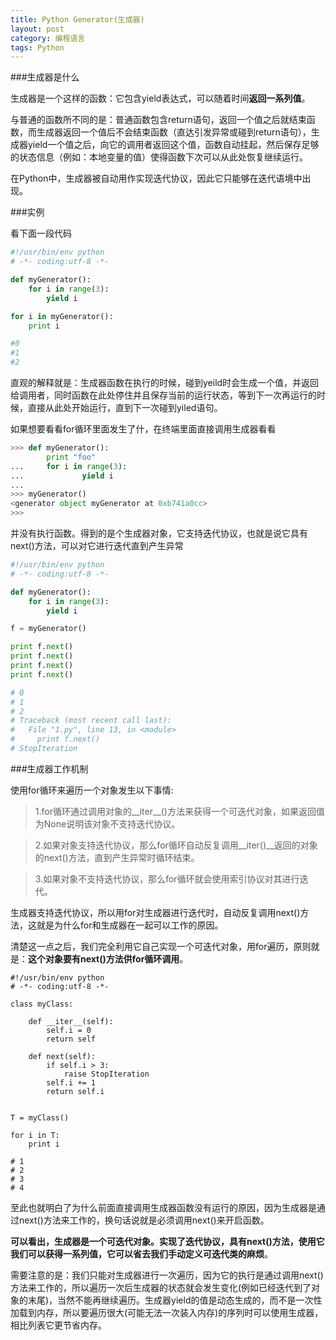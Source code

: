 ```yaml
---
title: Python Generator(生成器) 
layout: post
category: 编程语言
tags: Python
---
```


###生成器是什么



生成器是一个这样的函数：它包含yield表达式，可以随着时间**返回一系列值**。


与普通的函数所不同的是：普通函数包含return语句，返回一个值之后就结束函数，而生成器返回一个值后不会结束函数（直达引发异常或碰到return语句），生成器yield一个值之后，向它的调用者返回这个值，函数自动挂起，然后保存足够的状态信息（例如：本地变量的值）使得函数下次可以从此处恢复继续运行。


在Python中，生成器被自动用作实现迭代协议，因此它只能够在迭代语境中出现。



###实例



看下面一段代码

```python
#!/usr/bin/env python
# -*- coding:utf-8 -*-

def myGenerator():
    for i in range(3):
        yield i

for i in myGenerator():
    print i

#0
#1
#2
```

直观的解释就是：生成器函数在执行的时候，碰到yeild时会生成一个值，并返回给调用者，同时函数在此处停住并且保存当前的运行状态，等到下一次再运行的时候，直接从此处开始运行，直到下一次碰到yiled语句。



如果想要看看for循环里面发生了什，在终端里面直接调用生成器看看

```python
>>> def myGenerator():
        print "foo"
...     for i in range(3):
...             yield i
... 
>>> myGenerator()
<generator object myGenerator at 0xb741a0cc>
>>> 
```

并没有执行函数。得到的是个生成器对象，它支持迭代协议，也就是说它具有next()方法，可以对它进行迭代直到产生异常

```python
#!/usr/bin/env python
# -*- coding:utf-8 -*-

def myGenerator():
    for i in range(3):
        yield i

f = myGenerator()

print f.next()
print f.next()
print f.next()
print f.next()

# 0
# 1
# 2
# Traceback (most recent call last):
#   File "1.py", line 13, in <module>
#     print f.next()
# StopIteration
```


###生成器工作机制


使用for循环来遍历一个对象发生以下事情:

>1.for循环通过调用对象的\_\_iter\_\_()方法来获得一个可迭代对象，如果返回值为None说明该对象不支持迭代协议。

>2.如果对象支持迭代协议，那么for循环自动反复调用\_\_iter()\_\_返回的对象的next()方法，直到产生异常时循环结束。

>3.如果对象不支持迭代协议，那么for循环就会使用索引协议对其进行迭代。



生成器支持迭代协议，所以用for对生成器进行迭代时，自动反复调用next()方法，这就是为什么for和生成器在一起可以工作的原因。



清楚这一点之后，我们完全利用它自己实现一个可迭代对象，用for遍历，原则就是：**这个对象要有next()方法供for循环调用**。

```
#!/usr/bin/env python
# -*- coding:utf-8 -*-

class myClass:

    def __iter__(self):
        self.i = 0
        return self

    def next(self):
        if self.i > 3:
            raise StopIteration
        self.i += 1
        return self.i


T = myClass()

for i in T:
    print i

# 1
# 2
# 3
# 4
```



至此也就明白了为什么前面直接调用生成器函数没有运行的原因，因为生成器是通过next()方法来工作的，换句话说就是必须调用next()来开启函数。



**可以看出，生成器是一个可迭代对象。实现了迭代协议，具有next()方法，使用它我们可以获得一系列值，它可以省去我们手动定义可迭代类的麻烦**。



需要注意的是：我们只能对生成器进行一次遍历，因为它的执行是通过调用next()方法来工作的，所以遍历一次后生成器的状态就会发生变化(例如已经迭代到了对象的末尾)，当然不能再继续遍历。生成器yield的值是动态生成的，而不是一次性加载到内存，所以要遍历很大(可能无法一次装入内存)的序列时可以使用生成器，相比列表它更节省内存。
